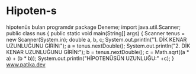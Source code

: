 # Hipoten-s
hipotenüs bulan programdır
package Deneme;
import java.util.Scanner;
public class nus {
    public static void main(String[] args) {
        Scanner tenus = new Scanner(System.in);
        double a, b, c;
        System.out.println("1. DİK KENAR UZUNLUĞUNU GİRİN:");
        a = tenus.nextDouble();
        System.out.println("2. DİK KENAR UZUNLUĞUNU GİRİN:");
        b = tenus.nextDouble();
        c = Math.sqrt((a * a) + (b * b));
        System.out.println("HİPOTENÜSÜN UZUNLUĞU:" +c);
    }
www.patika.dev
